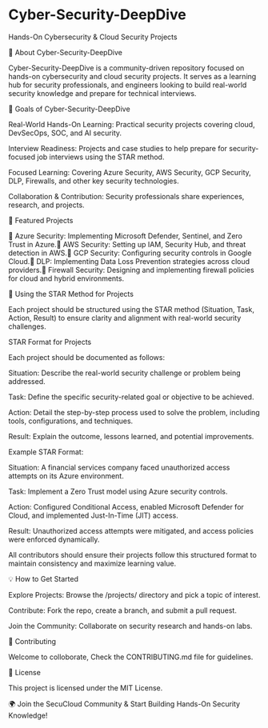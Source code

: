# Cyber-Security-DeepDive
Hands-On Cybersecurity & Cloud Security Projects

🚀 About Cyber-Security-DeepDive

Cyber-Security-DeepDive is a community-driven repository focused on hands-on cybersecurity and cloud security projects. It serves as a learning hub for security professionals, and engineers looking to build real-world security knowledge and prepare for technical interviews.

🎯 Goals of Cyber-Security-DeepDive

Real-World Hands-On Learning: Practical security projects covering cloud, DevSecOps, SOC, and AI security.

Interview Readiness: Projects and case studies to help prepare for security-focused job interviews using the STAR method.

Focused Learning: Covering Azure Security, AWS Security, GCP Security, DLP, Firewalls, and other key security technologies.

Collaboration & Contribution: Security professionals share experiences, research, and projects.

📌 Featured Projects

🔹 Azure Security: Implementing Microsoft Defender, Sentinel, and Zero Trust in Azure.🔹 AWS Security: Setting up IAM, Security Hub, and threat detection in AWS.🔹 GCP Security: Configuring security controls in Google Cloud.🔹 DLP: Implementing Data Loss Prevention strategies across cloud providers.🔹 Firewall Security: Designing and implementing firewall policies for cloud and hybrid environments.

📖 Using the STAR Method for Projects

Each project should be structured using the STAR method (Situation, Task, Action, Result) to ensure clarity and alignment with real-world security challenges.

STAR Format for Projects

Each project should be documented as follows:

Situation: Describe the real-world security challenge or problem being addressed.

Task: Define the specific security-related goal or objective to be achieved.

Action: Detail the step-by-step process used to solve the problem, including tools, configurations, and techniques.

Result: Explain the outcome, lessons learned, and potential improvements.

Example STAR Format:

Situation: A financial services company faced unauthorized access attempts on its Azure environment.

Task: Implement a Zero Trust model using Azure security controls.

Action: Configured Conditional Access, enabled Microsoft Defender for Cloud, and implemented Just-In-Time (JIT) access.

Result: Unauthorized access attempts were mitigated, and access policies were enforced dynamically.

All contributors should ensure their projects follow this structured format to maintain consistency and maximize learning value.

💡 How to Get Started

Explore Projects: Browse the /projects/ directory and pick a topic of interest.

Contribute: Fork the repo, create a branch, and submit a pull request.

Join the Community: Collaborate on security research and hands-on labs.

🤝 Contributing

Welcome to colloborate, Check the CONTRIBUTING.md file for guidelines.


📜 License

This project is licensed under the MIT License.

🌍 Join the SecuCloud Community & Start Building Hands-On Security Knowledge!
